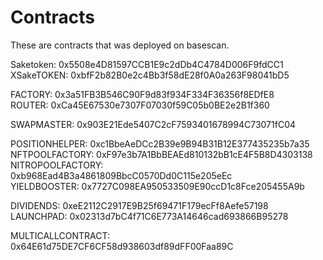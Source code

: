 # Contracts

These are contracts that was deployed on basescan.

Saketoken: 0x5508e4D81597CCB1E9c2dDb4C4784D006F9fdCC1<br/>
XSakeTOKEN: 0xbfF2b82B0e2c4Bb3f58dE28f0A0a263F98041bD5

FACTORY: 0x3a51FB3B546C90F9d83f934F334F36356f8EDfE8<br/>
ROUTER: 0xCa45E67530e7307F07030f59C05b0BE2e2B1f360

SWAPMASTER: 0x903E21Ede5407C2cF7593401678994C73071fC04

POSITIONHELPER: 0xc1BbeAeDCc2B39e9B94B31B12E377435235b7a35<br/>
NFTPOOLFACTORY: 0xF97e3b7A1BbBEAEd810132bB1cE4F5B8D4303138<br/>
NITROPOOLFACTORY: 0xb968Ead4B3a4861809BbcC0570Dd0C115e205eEc<br/>
YIELDBOOSTER: 0x7727C098EA950533509E90ccD1c8Fce205455A9b

DIVIDENDS: 0xeE2112C2917E9B25f69471F179ecFf8Aefe57198<br/>
LAUNCHPAD: 0x02313d7bC4f71C6E773A14646cad693866B95278

MULTICALLCONTRACT: 0x64E61d75DE7CF6CF58d938603df89dFF00Faa89C
